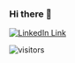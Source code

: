 ### Hi there 👋
[![LinkedIn Link](https://img.shields.io/badge/Connect-Aicirou-blue.svg?logo=linkedin&longCache=true&style=social&label=Connect
)](https://www.linkedin.com/in/akm808-iitkgp)

![visitors](https://visitor-badge.glitch.me/badge?page_id=Aicirou.Aicirou&left_color=grey&right_color=blue)

<!-- 
- 🔭 I’m currently working on ...
- 🌱 I’m currently learning ...
- 👯 I’m looking to collaborate on ...
- 🤔 I’m looking for help with ...
- 💬 Ask me about ...
- 📫 How to reach me: ...
- 😄 Pronouns: ...
- ⚡ Fun fact: ...
 -->
